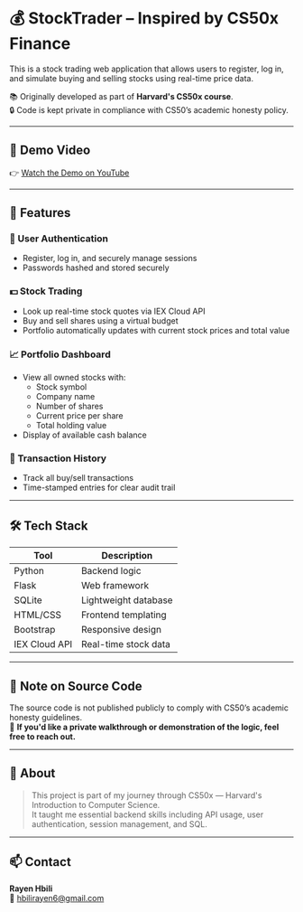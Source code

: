 # 💰 StockTrader – Inspired by CS50x Finance

This is a stock trading web application that allows users to register, log in, and simulate buying and selling stocks using real-time price data.

📚 Originally developed as part of **Harvard's CS50x course**.  
🔒 Code is kept private in compliance with CS50’s academic honesty policy.

---

## 🎥 Demo Video

👉 [Watch the Demo on YouTube](https://youtu.be/CiFOMDnu-iw)

---

## 🧠 Features

### 👤 User Authentication
- Register, log in, and securely manage sessions
- Passwords hashed and stored securely

### 💵 Stock Trading
- Look up real-time stock quotes via IEX Cloud API
- Buy and sell shares using a virtual budget
- Portfolio automatically updates with current stock prices and total value

### 📈 Portfolio Dashboard
- View all owned stocks with:
  - Stock symbol
  - Company name
  - Number of shares
  - Current price per share
  - Total holding value
- Display of available cash balance

### 📜 Transaction History
- Track all buy/sell transactions
- Time-stamped entries for clear audit trail

---

## 🛠 Tech Stack

| Tool | Description |
|------|-------------|
| Python | Backend logic |
| Flask | Web framework |
| SQLite | Lightweight database |
| HTML/CSS | Frontend templating |
| Bootstrap | Responsive design |
| IEX Cloud API | Real-time stock data |

---

## 📝 Note on Source Code

The source code is not published publicly to comply with CS50’s academic honesty guidelines.  
📩 **If you'd like a private walkthrough or demonstration of the logic, feel free to reach out.**

---

## 📌 About

> This project is part of my journey through CS50x — Harvard's Introduction to Computer Science.  
It taught me essential backend skills including API usage, user authentication, session management, and SQL.

---

## 📫 Contact

**Rayen Hbili**  
📧 hbilirayen6@gmail.com 
